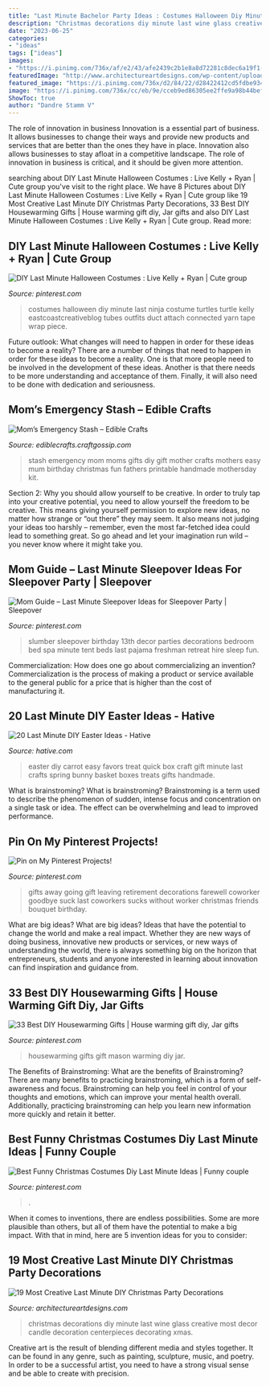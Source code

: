 ```yaml
---
title: "Last Minute Bachelor Party Ideas : Costumes Halloween Diy Minute Last Ninja Costume Turtles Turtle Kelly Eastcoastcreativeblog Tubes Outfits Duct Attach Connected Yarn Tape Wrap Piece"
description: "Christmas decorations diy minute last wine glass creative most decor candle decoration centerpieces decorating xmas"
date: "2023-06-25"
categories:
- "ideas"
tags: ["ideas"]
images:
- "https://i.pinimg.com/736x/af/e2/43/afe2439c2b1e8a8d72281c8dec6a19f1--going-away-gifts-employee-recognition.jpg"
featuredImage: "http://www.architectureartdesigns.com/wp-content/uploads/2014/12/954-630x942.jpg"
featured_image: "https://i.pinimg.com/736x/d2/84/22/d28422412cd5fdbe93427d418609a7ce.jpg"
image: "https://i.pinimg.com/736x/cc/eb/9e/cceb9ed86305ee2ffe9a98b44befa12e.jpg"
ShowToc: true
author: "Dandre Stamm V"
---
```



The role of innovation in business
Innovation is a essential part of business. It allows businesses to change their ways and provide new products and services that are better than the ones they have in place. Innovation also allows businesses to stay afloat in a competitive landscape. The role of innovation in business is critical, and it should be given more attention.

	

		
searching about DIY Last Minute Halloween Costumes : Live Kelly + Ryan | Cute group you've visit to the right place. We have 8 Pictures about DIY Last Minute Halloween Costumes : Live Kelly + Ryan | Cute group like 19 Most Creative Last Minute DIY Christmas Party Decorations, 33 Best DIY Housewarming Gifts | House warming gift diy, Jar gifts and also DIY Last Minute Halloween Costumes : Live Kelly + Ryan | Cute group. Read more:
		
    
## DIY Last Minute Halloween Costumes : Live Kelly + Ryan | Cute Group

<img loading=lazy src="https://i.pinimg.com/736x/d0/39/23/d03923b61802e074130e6d1173e7adf4.jpg" onerror="this.onerror=null;this.src='https://tse2.mm.bing.net/th?id=OIP.8v_UmCvJ-zxRXCvXPtx6ZwHaLH&amp;pid=15.1';" alt="DIY Last Minute Halloween Costumes : Live Kelly + Ryan | Cute group">

_Source: pinterest.com_

>costumes halloween diy minute last ninja costume turtles turtle kelly eastcoastcreativeblog tubes outfits duct attach connected yarn tape wrap piece. 

	

Future outlook: What changes will need to happen in order for these ideas to become a reality?
There are a number of things that need to happen in order for these ideas to become a reality. One is that more people need to be involved in the development of these ideas. Another is that there needs to be more understanding and acceptance of them. Finally, it will also need to be done with dedication and seriousness.

    
## Mom’s Emergency Stash – Edible Crafts

<img loading=lazy src="http://i2.wp.com/ediblecrafts.craftgossip.com/files/2016/05/moms-emergency-chocolate-stash.jpg?fit=600%2C900" onerror="this.onerror=null;this.src='https://tse2.mm.bing.net/th?id=OIP.wLRGgrTa_-pyjEqOHgsGNQHaLH&amp;pid=15.1';" alt="Mom’s Emergency Stash – Edible Crafts">

_Source: ediblecrafts.craftgossip.com_

>stash emergency mom moms gifts diy gift mother crafts mothers easy mum birthday christmas fun fathers printable handmade mothersday kit. 

	

Section 2: Why you should allow yourself to be creative.
In order to truly tap into your creative potential, you need to allow yourself the freedom to be creative. This means giving yourself permission to explore new ideas, no matter how strange or “out there” they may seem. It also means not judging your ideas too harshly – remember, even the most far-fetched idea could lead to something great. So go ahead and let your imagination run wild – you never know where it might take you.

    
## Mom Guide – Last Minute Sleepover Ideas For Sleepover Party | Sleepover

<img loading=lazy src="https://i.pinimg.com/736x/d2/84/22/d28422412cd5fdbe93427d418609a7ce.jpg" onerror="this.onerror=null;this.src='https://tse1.mm.bing.net/th?id=OIP.BghkZ0fwYpPv9bMnX35RrQHaJ3&amp;pid=15.1';" alt="Mom Guide – Last Minute Sleepover Ideas for Sleepover Party | Sleepover">

_Source: pinterest.com_

>slumber sleepover birthday 13th decor parties decorations bedroom bed spa minute tent beds last pajama freshman retreat hire sleep fun. 

	

Commercialization: How does one go about commercializing an invention?
Commercialization is the process of making a product or service available to the general public for a price that is higher than the cost of manufacturing it.

    
## 20 Last Minute DIY Easter Ideas - Hative

<img loading=lazy src="https://hative.com/wp-content/uploads/2016/03/8-last-minute-diy-easter-ideas.jpg" onerror="this.onerror=null;this.src='https://tse3.mm.bing.net/th?id=OIP.FI1ktXUDh40JJgTnPwxfagHaLH&amp;pid=15.1';" alt="20 Last Minute DIY Easter Ideas - Hative">

_Source: hative.com_

>easter diy carrot easy favors treat quick box craft gift minute last crafts spring bunny basket boxes treats gifts handmade. 

	

What is brainstroming?
What is brainstroming? Brainstroming is a term used to describe the phenomenon of sudden, intense focus and concentration on a single task or idea. The effect can be overwhelming and lead to improved performance.

    
## Pin On My Pinterest Projects!

<img loading=lazy src="https://i.pinimg.com/736x/af/e2/43/afe2439c2b1e8a8d72281c8dec6a19f1--going-away-gifts-employee-recognition.jpg" onerror="this.onerror=null;this.src='https://tse3.mm.bing.net/th?id=OIP.5koB4_VnKrPF6faSoYK8IQHaNK&amp;pid=15.1';" alt="Pin on My Pinterest Projects!">

_Source: pinterest.com_

>gifts away going gift leaving retirement decorations farewell coworker goodbye suck last coworkers sucks without worker christmas friends bouquet birthday. 

	

What are big ideas?
What are big ideas? Ideas that have the potential to change the world and make a real impact. Whether they are new ways of doing business, innovative new products or services, or new ways of understanding the world, there is always something big on the horizon that entrepreneurs, students and anyone interested in learning about innovation can find inspiration and guidance from.

    
## 33 Best DIY Housewarming Gifts | House Warming Gift Diy, Jar Gifts

<img loading=lazy src="https://i.pinimg.com/736x/49/12/1a/49121a96aa3a182dd674183ad47aef46--homemade-gifts-homemade-housewarming-gifts.jpg" onerror="this.onerror=null;this.src='https://tse1.mm.bing.net/th?id=OIP.z1To_R3ZwVaXHU9XenxgtwHaLG&amp;pid=15.1';" alt="33 Best DIY Housewarming Gifts | House warming gift diy, Jar gifts">

_Source: pinterest.com_

>housewarming gifts gift mason warming diy jar. 

	

The Benefits of Brainstroming: What are the benefits of Brainstroming?
There are many benefits to practicing brainstroming, which is a form of self-awareness and focus. Brainstroming can help you feel in control of your thoughts and emotions, which can improve your mental health overall. Additionally, practicing brainstroming can help you learn new information more quickly and retain it better.

    
## Best Funny Christmas Costumes Diy Last Minute Ideas | Funny Couple

<img loading=lazy src="https://i.pinimg.com/736x/cc/eb/9e/cceb9ed86305ee2ffe9a98b44befa12e.jpg" onerror="this.onerror=null;this.src='https://tse2.mm.bing.net/th?id=OIP.UOccwcc1ovySbraQbRu0wwAAAA&amp;pid=15.1';" alt="Best Funny Christmas Costumes Diy Last Minute Ideas | Funny couple">

_Source: pinterest.com_

>. 

	

When it comes to inventions, there are endless possibilities. Some are more plausible than others, but all of them have the potential to make a big impact. With that in mind, here are 5 invention ideas for you to consider: 

    
## 19 Most Creative Last Minute DIY Christmas Party Decorations

<img loading=lazy src="http://www.architectureartdesigns.com/wp-content/uploads/2014/12/954-630x942.jpg" onerror="this.onerror=null;this.src='https://tse2.mm.bing.net/th?id=OIP.7d_9B1LOHjQm79l55rRxJgHaLE&amp;pid=15.1';" alt="19 Most Creative Last Minute DIY Christmas Party Decorations">

_Source: architectureartdesigns.com_

>christmas decorations diy minute last wine glass creative most decor candle decoration centerpieces decorating xmas. 

	

Creative art is the result of blending different media and styles together. It can be found in any genre, such as painting, sculpture, music, and poetry. In order to be a successful artist, you need to have a strong visual sense and be able to create with precision.

